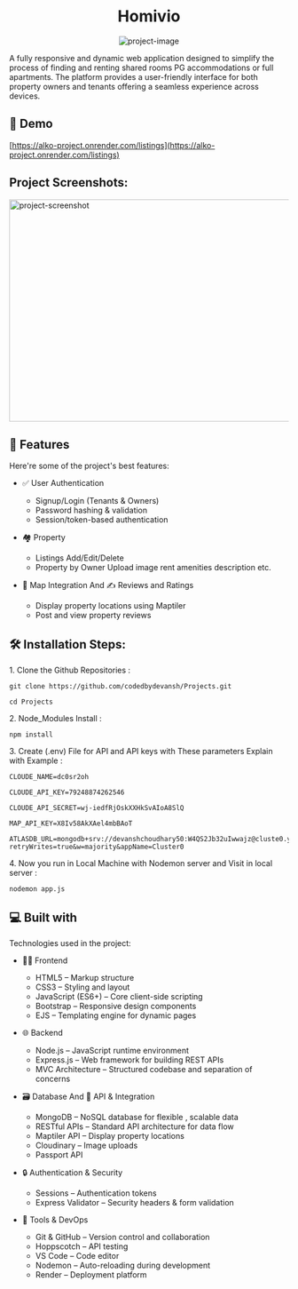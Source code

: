 <h1 align="center" id="title">Homivio</h1>

<p align="center"><img src="https://socialify.git.ci/codedbydevansh/Projects/image?font=Source+Code+Pro&amp;language=1&amp;name=1&amp;owner=1&amp;theme=Auto" alt="project-image"></p>

<p id="description">A fully responsive and dynamic web application designed to simplify the process of finding and renting shared rooms PG accommodations or full apartments. The platform provides a user-friendly interface for both property owners and tenants offering a seamless experience across devices.</p>

<h2>🚀 Demo</h2>

[https://alko-project.onrender.com/listings](https://alko-project.onrender.com/listings)

<h2>Project Screenshots:</h2>

<img src="https://snipboard.io/sdLDUZ.jpg" alt="project-screenshot" width="900" height="400/">

  
  
<h2>🧐 Features</h2>

Here're some of the project's best features:

*   ✅ User Authentication  <ul><li>Signup/Login (Tenants & Owners)</li>
                     <li>Password hashing & validation</li>
                     <li>Session/token-based authentication</li>
                 </ul>
*   🏘️ Property <ul><li>Listings Add/Edit/Delete</li>
                     <li>Property by Owner Upload image rent amenities description etc.</li>
                 </ul>
  
*   📍 Map Integration And ✍️ Reviews and Ratings  <ul><li>Display property locations using Maptiler</li>
                     <li>Post and view property reviews</li>
                 </ul>

 

<h2>🛠️ Installation Steps:</h2>

<p>1. Clone the Github Repositories :</p>

```
git clone https://github.com/codedbydevansh/Projects.git

cd Projects
```

<p>2. Node_Modules Install :</p>

```
npm install
```

<p>3. Create (.env) File for API and API keys with These parameters Explain with Example :</p>

```
CLOUDE_NAME=dc0sr2oh 

CLOUDE_API_KEY=79248874262546 

CLOUDE_API_SECRET=wj-iedfRjOskXXHkSvAIoA8SlQ 

MAP_API_KEY=X8Iv58AkXAel4mbBAoT   

ATLASDB_URL=mongodb+srv://devanshchoudhary50:W4QS2Jb32uIwwajz@cluste0.yt75ic1.mongodb.net/?retryWrites=true&w=majority&appName=Cluster0 
```

<p>4. Now you run in Local Machine with Nodemon server and Visit in local server :</p>

```
nodemon app.js
```

  
  
<h2>💻 Built with</h2>

Technologies used in the project:

*   👨‍💻 Frontend <ul><li>HTML5 – Markup structure</li>
                     <li>CSS3 – Styling and layout</li>
                     <li>JavaScript (ES6+) – Core client-side scripting</li>
                     <li>Bootstrap – Responsive design components</li>
                     <li>EJS – Templating engine for dynamic pages</li>
                 </ul>
*   🌐 Backend  <ul><li>Node.js – JavaScript runtime environment</li>
                     <li>Express.js – Web framework for building REST APIs</li>
                     <li>MVC Architecture – Structured codebase and separation of concerns</li>
                 </ul>
                 
*   🗃️ Database And 🔗 API & Integration <ul><li>MongoDB – NoSQL database for flexible , scalable data</li>
                                                <li>RESTful APIs – Standard API architecture for data flow</li>
                                                <li>Maptiler API – Display property locations</li>
                                                <li>Cloudinary – Image uploads</li>
                                                <li>Passport API</li>
                                            </ul> 
*   🔒 Authentication & Security  <ul><li>Sessions – Authentication tokens</li>
                                                <li>Express Validator – Security headers & form validation</li>
                                            </ul>  
*   🧪 Tools & DevOps  <ul><li>Git & GitHub – Version control and collaboration</li>
                     <li>Hoppscotch – API testing</li>
                     <li>VS Code – Code editor</li>
                     <li>Nodemon – Auto-reloading during development</li>
                     <li>Render – Deployment platform</li>
                 </ul>